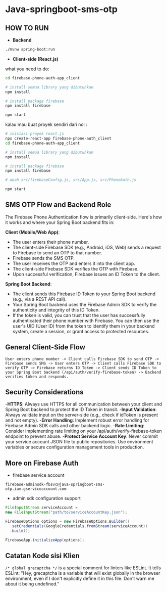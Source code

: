 # Java-springboot-sms-otp

## HOW TO RUN

- **Backend**

```bash
./mvnw spring-boot:run
```

- **Client-side (React.js)**

what you need to do:

```bash
cd firebase-phone-auth-app_client

# install semua library yang dibutuhkan
npm install

# install package firebase
npm install firebase

npm start
```

kalau mau buat proyek sendiri dari nol :

```bash
# inisiasi proyek react.js
npx create-react-app firebase-phone-auth_client
cd firebase-phone-auth-app_client

# install semua library yang dibutuhkan
npm install

# install package firebase
npm install firebase

# ubah src/firebaseConfig.js, src/App.js, src/PhoneAuth.js

npm start
```

## SMS OTP Flow and Backend Role

The Firebase Phone Authentication flow is primarily client-side. Here's how it works and where your Spring Boot backend fits in:

**Client (Mobile/Web App)**:

- The user enters their phone number.
- The client-side Firebase SDK (e.g., Android, iOS, Web) sends a request to Firebase to send an OTP to that number.
- Firebase sends the SMS OTP.
- The user receives the OTP and enters it into the client app.
- The client-side Firebase SDK verifies the OTP with Firebase.
- Upon successful verification, Firebase issues an ID Token to the client.

**Spring Boot Backend**:

- The client sends this Firebase ID Token to your Spring Boot backend (e.g., via a REST API call).
- Your Spring Boot backend uses the Firebase Admin SDK to verify the authenticity and integrity of this ID Token.
- If the token is valid, you can trust that the user has successfully authenticated their phone number with Firebase. You can then use the user's UID (User ID) from the token to identify them in your backend system, create a session, or grant access to protected resources.

## General Client-Side Flow

`User enters phone number -> Client calls Firebase SDK to send OTP -> Firebase sends SMS -> User enters OTP -> Client calls Firebase SDK to verify OTP -> Firebase returns ID Token -> Client sends ID Token to your Spring Boot backend (/api/auth/verify-firebase-token) -> Backend verifies token and responds.`

## Security Considerations

-**HTTPS**: Always use HTTPS for all communication between your client and Spring Boot backend to protect the ID Token in transit.
-**Input Validation**: Always validate input on the server-side (e.g., check if idToken is present and not empty).
-**Error Handling**: Implement robust error handling for Firebase Admin SDK calls and other backend logic.
-**Rate Limiting**: Consider implementing rate limiting on your /api/auth/verify-firebase-token endpoint to prevent abuse.
-**Protect Service Account Key**: Never commit your service account JSON file to public repositories. Use environment variables or secure configuration management tools in production.

## More on Firebase Auth

- firebase service account

`firebase-adminsdk-fbsvc@java-springboot-sms-otp.iam.gserviceaccount.com`

- admin sdk configuration support

```java
FileInputStream serviceAccount =
new FileInputStream("path/to/serviceAccountKey.json");

FirebaseOptions options = new FirebaseOptions.Builder()
  .setCredentials(GoogleCredentials.fromStream(serviceAccount))
  .build();

FirebaseApp.initializeApp(options);
```

## Catatan Kode sisi Klien

`/* global grecaptcha */` is a special comment for linters like ESLint. It tells ESLint: "Hey, grecaptcha is a variable that will exist globally in the browser environment, even if I don't explicitly define it in this file. Don't warn me about it being undefined."
